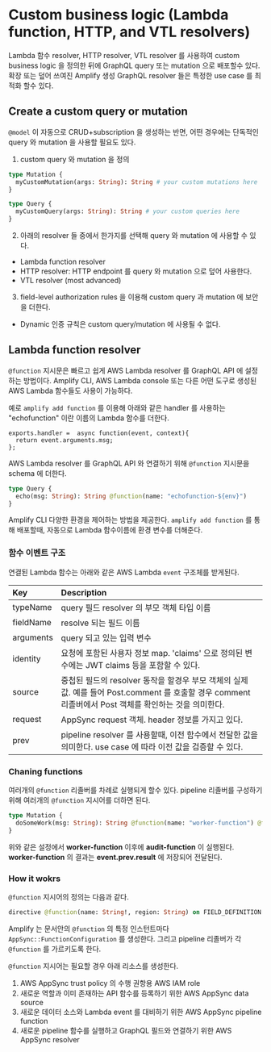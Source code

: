 # Custom business logic (Lambda function, HTTP, and VTL resolvers)

Lambda 함수 resolver, HTTP resolver, VTL resolver 를 사용하여 custom business logic 을 정의한 뒤에 GraphQL query 또는 mutation 으로 배포할수 있다.
확장 또는 덮어 쓰여진 Amplify 생성 GraphQL resolver 들은 특정한 use case 를 최적화 할수 있다.

## Create a custom query or mutation

`@model` 이 자동으로 CRUD+subscription 을 생성하는 반면, 어떤 경우에는 단독적인 query 와 mutation 을 사용할 필요도 있다.

1. custom query 와 mutation 을 정의

```graphql
type Mutation {
  myCustomMutation(args: String): String # your custom mutations here
}

type Query {
  myCustomQuery(args: String): String # your custom queries here
}
```

2. 아래의 resolver 들 중에서 한가지를 선택해 query 와 mutation 에 사용할 수 있다.

* Lambda function resolver
* HTTP resolver: HTTP endpoint 를 query 와 mutation 으로 덮어 사용한다.
* VTL resolver (most advanced)

3. field-level authorization rules 을 이용해 custom query 과 mutation 에 보안을 더한다.

* Dynamic 인증 규칙은 custom query/mutation 에 사용될 수 없다.

## Lambda function resolver

`@function` 지시문은 빠르고 쉽게 AWS Lambda resolver 를 GraphQL API 에 설정하는 방법이다.
Amplify CLI, AWS Lambda console 또는 다른 어떤 도구로 생성된 AWS Lambda 함수들도 사용이 가능하다.

예로 `amplify add function` 를 이용해 아래와 같은 handler 를 사용하는 "echofunction" 이란 이름의 Lambda 함수를 더한다.

```JS
exports.handler =  async function(event, context){
  return event.arguments.msg;
};
```

AWS Lambda resolver 를 GraphQL API 와 연결하기 위해 `@function` 지시문을 schema 에 더한다.

```graphql
type Query {
  echo(msg: String): String @function(name: "echofunction-${env}")
}
```

Amplify CLI 다양한 환경을 제어하는 방법을 제공한다.
`amplify add function` 를 통해 배포할때, 자동으로 Lambda 함수이름에 환경 변수를 더해준다.

### 함수 이벤트 구조

연결된 Lambda 함수는 아래와 같은 AWS Lambda `event` 구조체를 받게된다.

| Key	| Description |
| :--- | :--- |
typeName | query 필드 resolver 의 부모 객체 타입 이름
fieldName | resolve 되는 필드 이름
arguments | query 되고 있는 입력 변수
identity | 요청에 포함된 사용자 정보 map. 'claims' 으로 정의된 변수에는 JWT claims 등을 포함할 수 있다.
source | 중첩된 필드의 resolver 동작을 할경우 부모 객체의 실제 값. 예를 들어 Post.comment 를 호출할 경우 comment 리졸버에서 Post 객체를 확인하는 것을 의미한다.
request | AppSync request 객체. header 정보를 가지고 있다.
prev | pipeline resolver 를 사용할때, 이전 함수에서 전달한 값을 의미한다. use case 에 따라 이전 값을 검증할 수 있다.

### Chaning functions

여러개의 `@function` 리졸버를 차례로 실행되게 할수 있다.
pipeline 리졸버를 구성하기 위해 여러개의 `@function` 지시어를 더하면 된다.

```graphql
type Mutation {
  doSomeWork(msg: String): String @function(name: "worker-function") @function(name: "audit-function")
}
```

위와 같은 설정에서 **worker-function** 이후에 **audit-function** 이 실행된다.
**worker-function** 의 결과는 **event.prev.result** 에 저장되어 전달된다.

### How it wokrs

`@function` 지시어의 정의는 다음과 같다.

```graphql
directive @function(name: String!, region: String) on FIELD_DEFINITION
```

Amplify 는 문서안의 `@function` 의 특정 인스턴트마다 `AppSync::FunctionConfiguration` 를 생성한다.
그리고 pipeline 리졸버가 각 `@function` 를 가르키도록 한다.

`@function` 지시어는 필요할 경우 아래 리소스를 생성한다.

1. AWS AppSync trust policy 의 수행 권항용 AWS IAM role
2. 새로운 역할과 이미 존재하는 API 함수를 등록하기 위한 AWS AppSync data source
3. 새로운 데이터 소스와 Lambda event 를 대비하기 위한 AWS AppSync pipeline function
4. 새로운 pipeline 함수를 실행하고 GraphQL 필드와 연결하기 위한 AWS AppSync resolver
